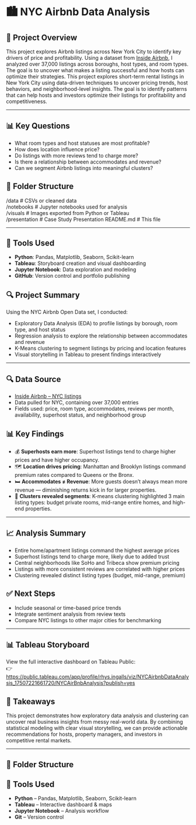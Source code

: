 # 🏙️ NYC Airbnb Data Analysis

## 📌 Project Overview
This project explores Airbnb listings across New York City to identify key drivers of price and profitability. Using a dataset from [Inside Airbnb](http://insideairbnb.com), I analyzed over 37,000 listings across boroughs, host types, and room types. The goal is to uncover what makes a listing successful and how hosts can optimize their strategies.
This project explores short-term rental listings in New York City using data-driven techniques to uncover pricing trends, host behaviors, and neighborhood-level insights. The goal is to identify patterns that can help hosts and investors optimize their listings for profitability and competitiveness.

---

## 📊 Key Questions
- What room types and host statuses are most profitable?
- How does location influence price?
- Do listings with more reviews tend to charge more?
- Is there a relationship between accommodates and revenue?
- Can we segment Airbnb listings into meaningful clusters?
## 📁 Folder Structure

/data             # CSVs or cleaned data  
/notebooks        # Jupyter notebooks used for analysis  
/visuals          # Images exported from Python or Tableau  
/presentation     # Case Study Presentation
README.md         # This file  

---

## 🧪 Tools Used
- **Python**: Pandas, Matplotlib, Seaborn, Scikit-learn
- **Tableau**: Storyboard creation and visual dashboarding
- **Jupyter Notebook**: Data exploration and modeling
- **GitHub**: Version control and portfolio publishing
## 🔍 Project Summary

Using the NYC Airbnb Open Data set, I conducted:

- Exploratory Data Analysis (EDA) to profile listings by borough, room type, and host status  
- Regression analysis to explore the relationship between accommodates and revenue  
- K-Means clustering to segment listings by pricing and location features  
- Visual storytelling in Tableau to present findings interactively  

---

## 🔍 Data Source
- [Inside Airbnb – NYC listings](http://insideairbnb.com/get-the-data.html)
- Data pulled for NYC, containing over 37,000 entries
- Fields used: price, room type, accommodates, reviews per month, availability, superhost status, and neighborhood group
## 📊 Key Findings

- 💰 **Superhosts earn more**: Superhost listings tend to charge higher prices and have higher occupancy.  
- 🗺️ **Location drives pricing**: Manhattan and Brooklyn listings command premium rates compared to Queens or the Bronx.  
- 🛏️ **Accommodates ≠ Revenue**: More guests doesn’t always mean more revenue — diminishing returns kick in for larger properties.  
- 📌 **Clusters revealed segments**: K-means clustering highlighted 3 main listing types: budget private rooms, mid-range entire homes, and high-end properties.

---

## 📈 Analysis Summary
- Entire home/apartment listings command the highest average prices
- Superhost listings tend to charge more, likely due to added trust
- Central neighborhoods like SoHo and Tribeca show premium pricing
- Listings with more consistent reviews are correlated with higher prices
- Clustering revealed distinct listing types (budget, mid-range, premium)
## ✅ Next Steps

- Include seasonal or time-based price trends  
- Integrate sentiment analysis from review texts  
- Compare NYC listings to other major cities for benchmarking  

---

## 📊 Tableau Storyboard
View the full interactive dashboard on Tableau Public:  
👉 https://public.tableau.com/app/profile/rhys.ingalls/viz/NYCAirbnbDataAnalysis_17507221661720/NYCAirBnbAnalysis?publish=yes
## 🧠 Takeaways

This project demonstrates how exploratory data analysis and clustering can uncover real business insights from messy real-world data. By combining statistical modeling with clear visual storytelling, we can provide actionable recommendations for hosts, property managers, and investors in competitive rental markets.

---

## 📁 Folder Structure
## 📎 Tools Used

- **Python** – Pandas, Matplotlib, Seaborn, Scikit-learn  
- **Tableau** – Interactive dashboard & maps  
- **Jupyter Notebook** – Analysis workflow  
- **Git** – Version control  
